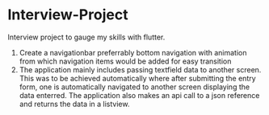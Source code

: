 # Interview-Project

Interview project to gauge my skills with flutter.
1. Create a navigationbar preferrably bottom navigation with animation from which navigation items would be added for easy transition
2. The application mainly includes passing textfield data to another screen. This was to be achieved automatically where after submitting the entry form,
one is automatically navigated to another screen displaying the data enterred.
The application also makes an api call to a json reference and returns the data in a listview.
